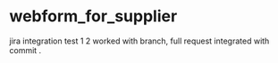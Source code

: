 # webform_for_supplier

jira integration test
1
2
<Checked> worked with branch, full request
<Check needed> integrated with commit
.
